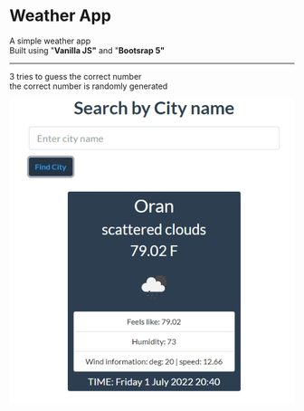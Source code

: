 # Weather App

A simple weather app <br/>
Built using "**Vanilla JS"** and "**Bootsrap 5"** <br/>

---

3 tries to guess the correct number <br/>
the correct number is randomly generated <br/>

![scrn](./scnr.png)
